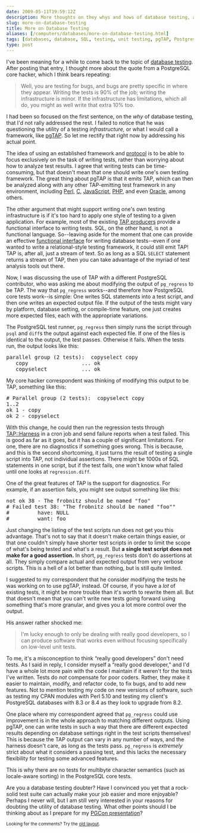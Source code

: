 ```yaml
--- 
date: 2009-05-11T19:59:12Z
description: More thoughts on they whys and hows of database testing, and wondering why one might think that it’s pointless or useless.
slug: more-on-database-testing
title: More on Database Testing
aliases: [/computers/databases/more-on-database-testing.html]
tags: [databases, database, SQL, testing, unit testing, pgTAP, Postgres]
type: post
---
```


<p>I've been meaning for a while to come back to the topic of
<a href="/computers/databases/postgresql/why-test-databases.html" title="Why Test Databases?">database testing</a>. After posting that entry, I
thought more about the quote from a PostgreSQL core hacker, which I think
bears repeating:</p>

<blockquote>
  <p>Well, you are testing for bugs, and bugs are pretty specific in where
  they appear. Writing the tests is 90% of the job; writing the infrastructure
  is minor. If the infrastructure has limitations, which all do, you might as
  well write that extra 10% too.
  </p>
</blockquote>

<p>I had been so focused on the first sentence, on the <em>why</em> of
database testing, that I'd not rally addressed the rest. I failed to notice
that he was questioning the utility of a testing <em>infrastructure,</em> or
what I would call a framework, like
<a href="http://pgtap.projects.postgresql.org/">pgTAP</a>. So let me rectify
that right now by addressing his actual point.</p>

<p>The idea of using an established framework and
<a href="http://testanything.org/" title="Test Anything Protocol">protocol</a>
is to be able to focus exclusively on the task of writing tests, rather than
worrying about how to analyze test results. I agree that writing tests can be
time-consuming, but that doesn't mean that one should write one's own testing
framework. The great thing about pgTAP is that it emits TAP, which can then be
analyzed along with any other TAP-emitting test framework in any environment,
including
<a href="http://search.cpan.org/perldoc?Test::More" title="Test::More">Perl</a>,
<a href="http://jc.ngo.org.uk/trac-bin/trac.cgi/wiki/LibTap" title="libtap">C</a>,
<a href="http://openjsan.org/doc/t/th/theory/Test/Simple/" title="Test.Simple">JavaScript</a>,
<a href="http://www.phpunit.de/" title="PHPUnit">PHP</a>, and even
<a href="http://code.google.com/p/pluto-test-framework/wiki/PlutoWikiMain" title="PLUTO - PL/SQL Unit Testing for Oracle">Oracle</a>, among others.</p>

<p>The other argument that might support writing one's own testing
infrastructure is if it's too hard to apply one style of testing to a given
application. For example, most of the existing
<a href="http://testanything.org/wiki/index.php/TAP_Producers">TAP producers</a> provide a functional interface to writing tests. SQL, on the
other hand, is not a functional language. So--leaving aside for the moment
that one can provide an effective
<a href="http://pgtap.projects.postgresql.org/" title="pgTAP">functional interface</a> for writing database tests--even if one wanted to write a
relational-style testing framework, it could still emit TAP! TAP is, after
all, just a stream of text. So as long as a SQL <code>SELECT</code> statement
returns a stream of TAP, then you can take advantage of the myriad of test
analysis tools out there.</p>

<p>Now, I was discussing the use of TAP with a different PostgreSQL
contributor, who was asking me about modifying the output of
<code>pg_regress</code> to be TAP. The way that <code>pg_regress</code>
works--and therefore how PostgreSQL core tests work--is simple: One writes SQL
statements into a test script, and then one writes an expected output file. If
the output of the tests might vary by platform, database setting, or
compile-time feature, one just creates more expected files, each with the
appropriate variations.</p>

<p>The PostgreSQL test runner, <code>pg_regress</code> then simply runs the
script through <code>psql</code> and <code>diff</code>s the output against
each expected file. If one of the files is identical to the output, the test
passes. Otherwise it fails. When the tests run, the output looks like this:</p>

<pre>
parallel group (2 tests):  copyselect copy
   copy                 ... ok
   copyselect           ... ok
</pre>

<p>My core hacker correspondent was thinking of modifying this output to be
TAP, something like this:</p>

<pre>
# Parallel group (2 tests):  copyselect copy
1..2
ok 1 - copy
ok 2 - copyselect
</pre>

<p>With this change, he could then run the regression tests through
<a href="http://search.cpan.org/perldoc?TAP::Harness">TAP::Harness</a> in a
cron job and send failure reports when a test failed. This is good as far as
it goes, but it has a couple of significant limitations. For one, there are no
diagnostics if something goes wrong. This is because, and this is the second
shortcoming, it just turns the result of testing a single script into TAP, not
individual assertions. There might be 1000s of SQL statements in one script,
but if the test fails, one won't know what failed until one looks at
<code>regression.diff</code>.</p>

<p>One of the great features of TAP is the support for diagnostics. For
example, if an assertion fails, you might see output something like this:</p>

<pre>
not ok 38 - The frobnitz should be named &quot;foo&quot;
# Failed test 38: &quot;The frobnitz should be named &quot;foo&quot;&quot;
#         have: NULL
#         want: foo
</pre>

<p>Just changing the listing of the test scripts run does not get you this
advantage. That's not to say that it doesn't make certain things easier, or
that one couldn't simply have shorter test scripts in order to limit the scope
of what's being tested and what's a result. But <strong>a single test script
does not make for a good assertion.</strong> In short, <code>pg_regress</code>
tests don't do assertions at all. They simply compare actual and expected
output from very verbose scripts. This is a hell of a lot better than nothing,
but is still quite limited.</p>

<p>I suggested to my correspondent that he consider modifying the tests he was
working on to use pgTAP, instead. Of course, if you have a <em>lot</em> of
existing tests, it might be more trouble than it's worth to rewrite them all.
But that doesn't mean that you can't write new tests going forward using
something that's more granular, and gives you a lot more control over the
output.</p>

<p>His answer rather shocked me:</p>

<blockquote>
  <p>I'm lucky enough to only be dealing with really good developers, so I can
  produce software that works even without focusing specifically on low-level
  unit tests.</p>
</blockquote>

<p>To me, it's a misconception to think “really good developers” don't need
tests. As I said in reply, I consider myself a “really good developer,” and
I'd have a whole lot more pain with the code I maintain if it weren't for the
tests I've written. Tests do <em>not</em> compensate for poor coders. Rather,
they make it easier to maintain, modify, and refactor code, to fix bugs, and
to add new features. Not to mention testing my code on new versions of
software, such as testing my CPAN modules with Perl 5.10 and testing my
client's PostgreSQL databases with 8.3 or 8.4 as they look to upgrade from
8.2.</p>

<p>One place where my correspondent agreed that <code>pg_regress</code> could
use improvement is in the whole approach to matching different outputs. Using
pgTAP, one can write tests in such a way that there are different expected
results depending on database settings right in the test scripts themselves!
This is because the TAP output can vary in any number of ways, and the harness
doesn't care, as long as the tests pass. <code>pg_regress</code> is
<em>extremely</em> strict about what it considers a passing test, and this
lacks the necessary flexibility for testing some advanced features.</p>

<p>This is why there are no tests for multibyte character semantics (such as
locale-aware sorting) in the PostgreSQL core tests.</p>

<p>Are you a database testing doubter? Have I convinced you yet that a
rock-solid test suite can actually make your job easier and more enjoyable?
Perhaps I never will, but I am still very interested in your reasons for
doubting the utility of database testing. What other points should I be
thinking about as I prepare for my
<a href="https://www.pgcon.org/2009/schedule/events/165.en.html" title="PGCon: Unit Test Your Database!">PGCon presentation</a>?</p>

<p class="past"><small>Looking for the comments? Try the <a rel="nofollow" href="//past.justatheory.com/computers/databases/more-on-database-testing.html">old layout</a>.</small></p>


